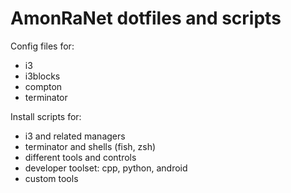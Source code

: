 # AmonRaNet dotfiles and scripts

Config files for:
- i3
- i3blocks
- compton
- terminator

Install scripts for:
- i3 and related managers
- terminator and shells (fish, zsh)
- different tools and controls
- developer toolset: cpp, python, android
- custom tools
